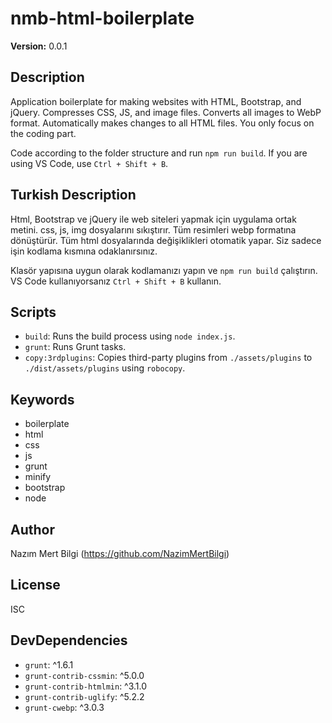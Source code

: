 # nmb-html-boilerplate

**Version:** 0.0.1

## Description
Application boilerplate for making websites with HTML, Bootstrap, and jQuery. Compresses CSS, JS, and image files. Converts all images to WebP format. Automatically makes changes to all HTML files. You only focus on the coding part.

Code according to the folder structure and run `npm run build`. If you are using VS Code, use `Ctrl + Shift + B`.

## Turkish Description
Html, Bootstrap ve jQuery ile web siteleri yapmak için uygulama ortak metini. css, js, img dosyalarını sıkıştırır. Tüm resimleri webp formatına dönüştürür. Tüm html dosyalarında değişiklikleri otomatik yapar. Siz sadece işin kodlama kısmına odaklanırsınız.

Klasör yapısına uygun olarak kodlamanızı yapın ve `npm run build` çalıştırın. VS Code kullanıyorsanız `Ctrl + Shift + B` kullanın.

## Scripts
- `build`: Runs the build process using `node index.js`.
- `grunt`: Runs Grunt tasks.
- `copy:3rdplugins`: Copies third-party plugins from `./assets/plugins` to `./dist/assets/plugins` using `robocopy`.

## Keywords
- boilerplate
- html
- css
- js
- grunt
- minify
- bootstrap
- node

## Author
Nazım Mert Bilgi (https://github.com/NazimMertBilgi)

## License
ISC

## DevDependencies
- `grunt`: ^1.6.1
- `grunt-contrib-cssmin`: ^5.0.0
- `grunt-contrib-htmlmin`: ^3.1.0
- `grunt-contrib-uglify`: ^5.2.2
- `grunt-cwebp`: ^3.0.3